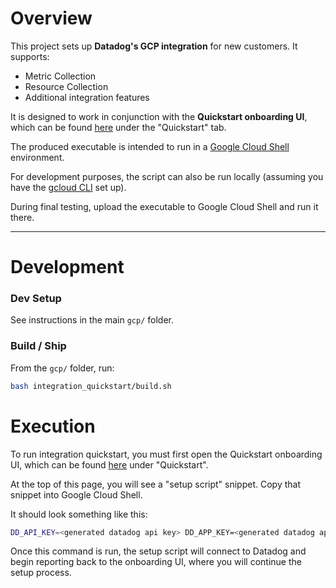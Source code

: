 # Overview

This project sets up **Datadog's GCP integration** for new customers. It supports:

- Metric Collection  
- Resource Collection  
- Additional integration features

It is designed to work in conjunction with the **Quickstart onboarding UI**, which can be found [here](https://app.datadoghq.com/integrations/google-cloud-platform/add) under the "Quickstart" tab.

The produced executable is intended to run in a [Google Cloud Shell](https://cloud.google.com/shell/docs/using-cloud-shell) environment.

For development purposes, the script can also be run locally (assuming you have the [gcloud CLI](https://cloud.google.com/sdk/docs/install) set up).

During final testing, upload the executable to Google Cloud Shell and run it there.

---

# Development

### Dev Setup

See instructions in the main `gcp/` folder.

### Build / Ship

From the `gcp/` folder, run:

```bash
bash integration_quickstart/build.sh
```

# Execution
To run integration quickstart, you must first open the Quickstart onboarding UI, which can be found [here](https://app.datadoghq.com/integrations/google-cloud-platform/add) under "Quickstart".

At the top of this page, you will see a "setup script" snippet. Copy that snippet into Google Cloud Shell. 

It should look something like this:
```bash
DD_API_KEY=<generated datadog api key> DD_APP_KEY=<generated datadog app key> DD_SITE="datadoghq.com" WORKFLOW_ID=<unique onboarding workflow id> python -c "$(curl -s https://raw.githubusercontent.com/DataDog/integrations-management/refs/heads/main/gcp/integration_quickstart/dist/gcp_integration_quickstart.pyz)" 
```

Once this command is run, the setup script will connect to Datadog and begin reporting back to the onboarding UI, where you will continue the setup process.